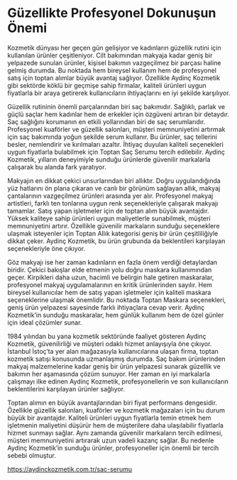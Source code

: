 # Güzellikte Profesyonel Dokunuşun Önemi
Kozmetik dünyası her geçen gün gelişiyor ve kadınların güzellik rutini için kullanılan ürünler çeşitleniyor. Cilt bakımından makyaja kadar geniş bir yelpazede sunulan ürünler, kişisel bakımın vazgeçilmez bir parçası haline gelmiş durumda. Bu noktada hem bireysel kullanım hem de profesyonel satış için toptan alımlar büyük avantaj sağlıyor. Özellikle Aydinç Kozmetik gibi sektörde köklü bir geçmişe sahip firmalar, kaliteli ürünleri uygun fiyatlarla bir araya getirerek kullanıcıların ihtiyaçlarını en iyi şekilde karşılıyor.

Güzellik rutininin önemli parçalarından biri saç bakımıdır. Sağlıklı, parlak ve güçlü saçlar hem kadınlar hem de erkekler için özgüveni artıran bir detaydır. Saç sağlığını korumanın en etkili yollarından biri de saç serumlarıdır. Profesyonel kuaförler ve güzellik salonları, müşteri memnuniyetini artırmak için saç bakımında yoğun şekilde serum kullanır. Bu ürünler, saç tellerini besler, nemlendirir ve kırılmaları azaltır. İhtiyaç duyulan kaliteli seçenekleri uygun fiyatlarla bulabilmek için Toptan Saç Serumu tercih edilebilir. Aydinç Kozmetik, yılların deneyimiyle sunduğu ürünlerde güvenilir markalarla çalışarak bu alanda fark yaratıyor.

Makyajın en dikkat çekici unsurlarından biri allıktır. Doğru uygulandığında yüz hatlarını ön plana çıkaran ve canlı bir görünüm sağlayan allık, makyaj çantalarının vazgeçilmez ürünleri arasında yer alır. Profesyonel makyaj artistleri, farklı ten tonlarına uygun renk seçenekleriyle çalışarak makyajı tamamlar. Satış yapan işletmeler için de toptan alım büyük avantajdır. Yüksek kaliteye sahip ürünleri uygun maliyetlerle sunabilmek, müşteri memnuniyetini artırır. Özellikle güvenilir markaların sunduğu seçeneklere ulaşmak isteyenler için Toptan Allık kategorisi geniş bir ürün çeşitliliğiyle dikkat çeker. Aydinç Kozmetik, bu ürün grubunda da beklentileri karşılayan seçenekleriyle öne çıkıyor.

Göz makyajı ise her zaman kadınların en fazla önem verdiği detaylardan biridir. Çekici bakışlar elde etmenin yolu doğru maskara kullanımından geçer. Kirpikleri daha uzun, hacimli ve belirgin hale getiren maskaralar, profesyonel makyaj uygulamalarının en kritik ürünlerinden sayılır. Hem bireysel kullanıcılar hem de satış yapan işletmeler için kaliteli maskara seçeneklerine ulaşmak önemlidir. Bu noktada Toptan Maskara seçenekleri, geniş ürün yelpazesi sayesinde farklı ihtiyaçlara cevap verir. Aydinç Kozmetik’in sunduğu maskaralar, hem günlük kullanım hem de özel günler için ideal çözümler sunar.

1984 yılından bu yana kozmetik sektöründe faaliyet gösteren Aydinç Kozmetik, güvenilirliği ve müşteri odaklı hizmet anlayışıyla öne çıkıyor. İstanbul İstoç’ta yer alan mağazasıyla kullanıcılarına ulaşan firma, toptan kozmetik satışı konusunda uzmanlaşmış durumda. Saç bakım ürünlerinden makyaj malzemelerine kadar geniş bir ürün yelpazesi sunarak güzellik ve bakımın her aşamasında çözüm sunuyor. Her zaman en iyi markalarla çalışmayı ilke edinen Aydinç Kozmetik, profesyonellerin ve son kullanıcıların beklentilerini karşılayan ürünler sağlıyor.

Toptan alımın en büyük avantajlarından biri fiyat performans dengesidir. Özellikle güzellik salonları, kuaförler ve kozmetik mağazaları için bu durum büyük bir avantajdır. Kaliteli ürünleri uygun fiyatlarla temin etmek hem işletmenin maliyetini düşürür hem de müşterilere daha ulaşılabilir fiyatlarla hizmet sunmayı sağlar. Aynı zamanda güvenilir markaların tercih edilmesi, müşteri memnuniyetini artırarak uzun vadeli kazanç sağlar. Bu nedenle Aydinç Kozmetik’in sunduğu ürünler, profesyoneller için önemli bir tercih sebebi olmuştur.

https://aydinckozmetik.com.tr/sac-serumu

